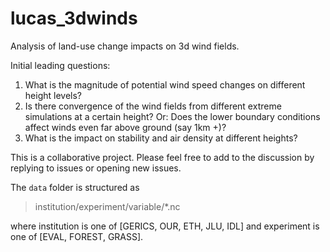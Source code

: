 # lucas_3dwinds

Analysis of land-use change impacts on 3d wind fields. 

Initial leading questions:
1. What is the magnitude of potential wind speed changes on different height levels?
2. Is there convergence of the wind fields from different extreme simulations at a certain height? Or: Does the lower boundary conditions affect winds even far above ground (say 1km +)?
3. What is the impact on stability and air density at different heights?

This is a collaborative project. Please feel free to add to the discussion by replying to issues or opening new issues.

The `data` folder is structured as

> institution/experiment/variable/*.nc

where institution is one of [GERICS, OUR, ETH, JLU, IDL] 
and experiment is one of [EVAL, FOREST, GRASS].